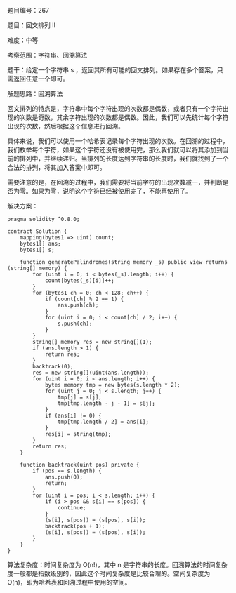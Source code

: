 题目编号：267

题目：回文排列 II

难度：中等

考察范围：字符串、回溯算法

题干：给定一个字符串 s ，返回其所有可能的回文排列。如果存在多个答案，只需返回任意一个即可。

解题思路：回溯算法

回文排列的特点是，字符串中每个字符出现的次数都是偶数，或者只有一个字符出现的次数是奇数，其余字符出现的次数都是偶数。因此，我们可以先统计每个字符出现的次数，然后根据这个信息进行回溯。

具体来说，我们可以使用一个哈希表记录每个字符出现的次数。在回溯的过程中，我们枚举每个字符，如果这个字符还没有被使用完，那么我们就可以将其添加到当前的排列中，并继续递归。当排列的长度达到字符串的长度时，我们就找到了一个合法的排列，将其加入答案中即可。

需要注意的是，在回溯的过程中，我们需要将当前字符的出现次数减一，并判断是否为零。如果为零，说明这个字符已经被使用完了，不能再使用了。

解决方案：

```
pragma solidity ^0.8.0;

contract Solution {
    mapping(bytes1 => uint) count;
    bytes1[] ans;
    bytes1[] s;

    function generatePalindromes(string memory _s) public view returns (string[] memory) {
        for (uint i = 0; i < bytes(_s).length; i++) {
            count[bytes(_s)[i]]++;
        }
        for (bytes1 ch = 0; ch < 128; ch++) {
            if (count[ch] % 2 == 1) {
                ans.push(ch);
            }
            for (uint i = 0; i < count[ch] / 2; i++) {
                s.push(ch);
            }
        }
        string[] memory res = new string[](1);
        if (ans.length > 1) {
            return res;
        }
        backtrack(0);
        res = new string[](uint(ans.length));
        for (uint i = 0; i < ans.length; i++) {
            bytes memory tmp = new bytes(s.length * 2);
            for (uint j = 0; j < s.length; j++) {
                tmp[j] = s[j];
                tmp[tmp.length - j - 1] = s[j];
            }
            if (ans[i] != 0) {
                tmp[tmp.length / 2] = ans[i];
            }
            res[i] = string(tmp);
        }
        return res;
    }

    function backtrack(uint pos) private {
        if (pos == s.length) {
            ans.push(0);
            return;
        }
        for (uint i = pos; i < s.length; i++) {
            if (i > pos && s[i] == s[pos]) {
                continue;
            }
            (s[i], s[pos]) = (s[pos], s[i]);
            backtrack(pos + 1);
            (s[i], s[pos]) = (s[pos], s[i]);
        }
    }
}
```

算法复杂度：时间复杂度为 O(n!)，其中 n 是字符串的长度。回溯算法的时间复杂度一般都是指数级别的，因此这个时间复杂度是比较合理的。空间复杂度为 O(n)，即为哈希表和回溯过程中使用的空间。